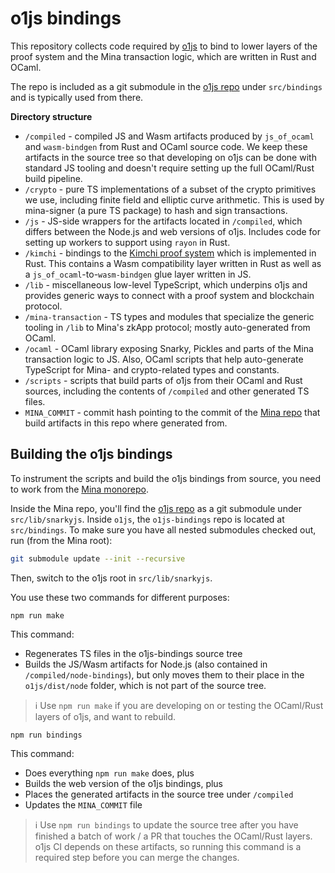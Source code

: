 # o1js bindings

This repository collects code required by [o1js](https://github.com/o1-labs/o1js) to bind to lower layers of the proof system and the Mina transaction logic, which are written in Rust and OCaml.

The repo is included as a git submodule in the [o1js repo](https://github.com/o1-labs/o1js) under `src/bindings` and is typically used from there.

**Directory structure**

- `/compiled` - compiled JS and Wasm artifacts produced by `js_of_ocaml` and `wasm-bindgen` from Rust and OCaml source code. We keep these artifacts in the source tree so that developing on o1js can be done with standard JS tooling and doesn't require setting up the full OCaml/Rust build pipeline.
- `/crypto` - pure TS implementations of a subset of the crypto primitives we use, including finite field and elliptic curve arithmetic. This is used by mina-signer (a pure TS package) to hash and sign transactions.
- `/js` - JS-side wrappers for the artifacts located in `/compiled`, which differs between the Node.js and web versions of o1js. Includes code for setting up workers to support using `rayon` in Rust.
- `/kimchi` - bindings to the [Kimchi proof system](https://o1-labs.github.io/proof-systems/kimchi/overview.html) which is implemented in Rust. This contains a Wasm compatibility layer written in Rust as well as a `js_of_ocaml`-to-`wasm-bindgen` glue layer written in JS.
- `/lib` - miscellaneous low-level TypeScript, which underpins o1js and provides generic ways to connect with a proof system and blockchain protocol.
- `/mina-transaction` - TS types and modules that specialize the generic tooling in `/lib` to Mina's zkApp protocol; mostly auto-generated from OCaml.
- `/ocaml` - OCaml library exposing Snarky, Pickles and parts of the Mina transaction logic to JS. Also, OCaml scripts that help auto-generate TypeScript for Mina- and crypto-related types and constants.
- `/scripts` - scripts that build parts of o1js from their OCaml and Rust sources, including the contents of `/compiled` and other generated TS files.
- `MINA_COMMIT` - commit hash pointing to the commit of the [Mina repo](https://github.com/MinaProtocol/mina) that build artifacts in this repo where generated from.

## Building the o1js bindings

To instrument the scripts and build the o1js bindings from source, you need to work from the [Mina monorepo](https://github.com/MinaProtocol/mina).

Inside the Mina repo, you'll find the [o1js repo](https://github.com/o1-labs/o1js) as a git submodule under `src/lib/snarkyjs`. Inside `o1js`, the `o1js-bindings` repo is located at `src/bindings`. To make sure you have all nested submodules checked out, run (from the Mina root):

```sh
git submodule update --init --recursive
```

Then, switch to the o1js root in `src/lib/snarkyjs`. 

You use these two commands for different purposes:

```
npm run make
```

This command:

- Regenerates TS files in the o1js-bindings source tree
- Builds the JS/Wasm artifacts for Node.js (also contained in `/compiled/node-bindings`), but only moves them to their place in the `o1js/dist/node` folder, which is not part of the source tree.

> ℹ️ Use `npm run make` if you are developing on or testing the OCaml/Rust layers of o1js, and want to rebuild.

```
npm run bindings
```

This command:

- Does everything `npm run make` does, plus
- Builds the web version of the o1js bindings, plus
- Places the generated artifacts in the source tree under `/compiled`
- Updates the `MINA_COMMIT` file

> ℹ️ Use `npm run bindings` to update the source tree after you have finished a batch of work / a PR that touches the OCaml/Rust layers. o1js CI depends on these artifacts, so running this command is a required step before you can merge the changes.
